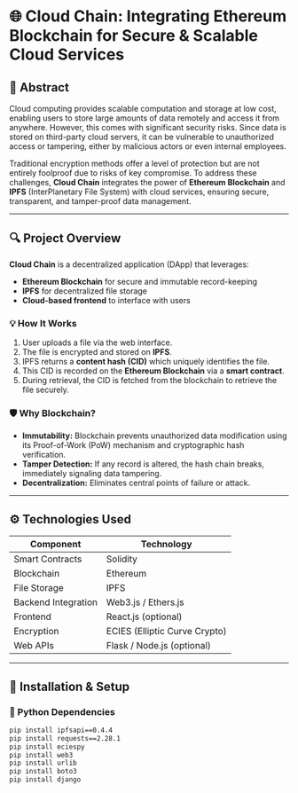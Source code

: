

# 🌐 Cloud Chain: Integrating Ethereum Blockchain for Secure & Scalable Cloud Services

## 📖 Abstract

Cloud computing provides scalable computation and storage at low cost, enabling users to store large amounts of data remotely and access it from anywhere. However, this comes with significant security risks. Since data is stored on third-party cloud servers, it can be vulnerable to unauthorized access or tampering, either by malicious actors or even internal employees.

Traditional encryption methods offer a level of protection but are not entirely foolproof due to risks of key compromise. To address these challenges, **Cloud Chain** integrates the power of **Ethereum Blockchain** and **IPFS** (InterPlanetary File System) with cloud services, ensuring secure, transparent, and tamper-proof data management.

---

## 🔍 Project Overview

**Cloud Chain** is a decentralized application (DApp) that leverages:
- **Ethereum Blockchain** for secure and immutable record-keeping
- **IPFS** for decentralized file storage
- **Cloud-based frontend** to interface with users

### 💡 How It Works

1. User uploads a file via the web interface.
2. The file is encrypted and stored on **IPFS**.
3. IPFS returns a **content hash (CID)** which uniquely identifies the file.
4. This CID is recorded on the **Ethereum Blockchain** via a **smart contract**.
5. During retrieval, the CID is fetched from the blockchain to retrieve the file securely.

### 🛡 Why Blockchain?

- **Immutability:** Blockchain prevents unauthorized data modification using its Proof-of-Work (PoW) mechanism and cryptographic hash verification.
- **Tamper Detection:** If any record is altered, the hash chain breaks, immediately signaling data tampering.
- **Decentralization:** Eliminates central points of failure or attack.

---

## ⚙️ Technologies Used

| Component            | Technology                    |
|---------------------|-------------------------------|
| Smart Contracts      | Solidity                      |
| Blockchain           | Ethereum                      |
| File Storage         | IPFS                          |
| Backend Integration  | Web3.js / Ethers.js           |
| Frontend             | React.js (optional)           |
| Encryption           | ECIES (Elliptic Curve Crypto) |
| Web APIs             | Flask / Node.js (optional)    |

---

## 🧰 Installation & Setup

### 🐍 Python Dependencies

```bash
pip install ipfsapi==0.4.4
pip install requests==2.28.1
pip install eciespy
pip install web3
pip install urlib
pip install boto3
pip install django
